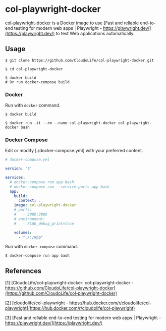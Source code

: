
# col-playwright-docker

[col-playwright-docker](https://github.com/CloudoLife/col-playwright-docker) is a Docker image to use [Fast and reliable end-to-end testing for modern web apps | Playwright - https://playwright.dev/](https://playwright.dev/) to test Web applications automatically.

## Usage

```shell
$ git clone https://github.com/CloudoLife/col-playwright-docker.git

$ cd col-playwright-docker

$ docker build 
# Or run docker-compose build
```

### Docker 

Run with `docker` command.

```shell
$ docker build 

$ docker run -it --rm --name col-playwright-docker col-playwright-docker bash
```

### Docker Compose

Edit or modify [./docker-compose.yml] with your preferred content.

```yaml
# docker-compose.yml

version: '3'

services:
  # docker-compose run app bash
  # docker-compose run --service-ports app bash
  app:
    build:
      context: .
    image: col-playwright-docker
    # ports:
    #   - 3000:3000
    # environment:
    #   - FLAG_debug_print=true

    volumes:
      - "./:/app"
```

Run with `docker-compose` command.

```shell
$ docker-compose run app bash
```

## References

[1] [CloudoLife/col-playwright-docker: col-playwright-docker - https://github.com/CloudoLife/col-playwright-docker](https://github.com/CloudoLife/col-playwright-docker)

[2] [cloudolife/col-playwright - https://hub.docker.com/r/cloudolife/col-playwright](https://hub.docker.com/r/cloudolife/col-playwright)

[3] [Fast and reliable end-to-end testing for modern web apps | Playwright - https://playwright.dev/](https://playwright.dev/)